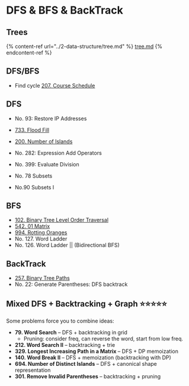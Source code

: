 # DFS & BFS & BackTrack

## Trees

{% content-ref url="../2-data-structure/tree.md" %}
[tree.md](../2-data-structure/tree.md)
{% endcontent-ref %}

## DFS/BFS

* Find cycle [207. Course Schedule](https://leetcode.com/problems/course-schedule/)

## DFS

* No. 93: Restore IP Addresses
* [733. Flood Fill](https://leetcode.com/problems/flood-fill/)
* [200. Number of Islands](https://leetcode.com/problems/number-of-islands/)&#x20;
* No. 282: Expression Add Operators
* No. 399: Evaluate Division



* No. 78 Subsets&#x20;
* No.90 Subsets I

## BFS&#x20;

* [102. Binary Tree Level Order Traversal](https://leetcode.com/problems/binary-tree-level-order-traversal/)
* [542. 01 Matrix](https://leetcode.com/problems/01-matrix/)&#x20;
* [994. Rotting Oranges](https://leetcode.com/problems/rotting-oranges/)
* No. 127. Word Ladder
* No. 126. Word Ladder || (Bidirectional BFS)





## BackTrack

* [257. Binary Tree Paths](https://leetcode.com/problems/binary-tree-paths/)
* No.  22: Generate Parentheses: DFS backtrack



## Mixed DFS + Backtracking + Graph ⭐️⭐️⭐️⭐️⭐️

Some problems force you to combine ideas:

* **79. Word Search** – DFS + backtracking in grid
  * Pruning: consider freq, can reverse the word, start from low freq.
* **212. Word Search II** – backtracking + trie
* **329. Longest Increasing Path in a Matrix** – DFS + DP memoization
* **140. Word Break II** – DFS + memoization (backtracking with DP)
* **694. Number of Distinct Islands** – DFS + canonical shape representation
* **301. Remove Invalid Parentheses** – backtracking + pruning
